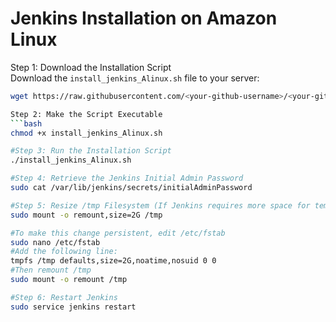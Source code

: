 # Jenkins Installation on Amazon Linux 

Step 1: Download the Installation Script  
Download the `install_jenkins_Alinux.sh` file to your server:  
```bash
wget https://raw.githubusercontent.com/<your-github-username>/<your-github-repo>/<branch>/install_jenkins_Alinux.sh

Step 2: Make the Script Executable
```bash
chmod +x install_jenkins_Alinux.sh

#Step 3: Run the Installation Script
./install_jenkins_Alinux.sh

#Step 4: Retrieve the Jenkins Initial Admin Password
sudo cat /var/lib/jenkins/secrets/initialAdminPassword

#Step 5: Resize /tmp Filesystem (If Jenkins requires more space for temporary files, resize /tmp:)
sudo mount -o remount,size=2G /tmp

#To make this change persistent, edit /etc/fstab
sudo nano /etc/fstab
#Add the following line:
tmpfs /tmp defaults,size=2G,noatime,nosuid 0 0
#Then remount /tmp
sudo mount -o remount /tmp

#Step 6: Restart Jenkins
sudo service jenkins restart

